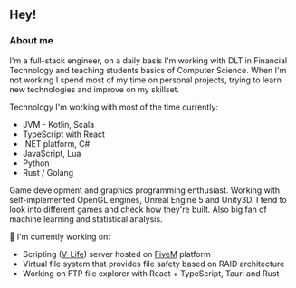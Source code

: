 ## Hey!
### About me
I'm a full-stack engineer, on a daily basis I'm working with DLT in Financial Technology and teaching students basics of Computer Science. When I'm not working I spend most of my time on personal projects, trying to learn new technologies and improve on my skillset.

Technology I'm working with most of the time currently:
  - JVM - Kotlin, Scala
  - TypeScript with React
  - .NET platform, C#
  - JavaScript, Lua
  - Python
  - Rust / Golang

Game development and graphics programming enthusiast. Working with self-implemented OpenGL engines, Unreal Engine 5 and Unity3D. 
I tend to look into different games and check how they're built.
Also big fan of machine learning and statistical analysis.

🔭 I'm currently working on:
  - Scripting ([V-Life](https://v-life.pl/)) server hosted on [FiveM](https://fivem.net/) platform
  - Virtual file system that provides file safety based on RAID architecture
  - Working on FTP file explorer with React + TypeScript, Tauri and Rust

<!--
**dntAtMe/dntAtMe** is a ✨ _special_ ✨ repository because its `README.md` (this file) appears on your GitHub profile.

Here are some ideas to get you started:

- 🔭 I’m currently working on ...
- 🌱 I’m currently learning ...
- 👯 I’m looking to collaborate on ...
- 🤔 I’m looking for help with ...
- 💬 Ask me about ...

- 😄 Pronouns: ...
- ⚡ Fun fact: ...
-->
